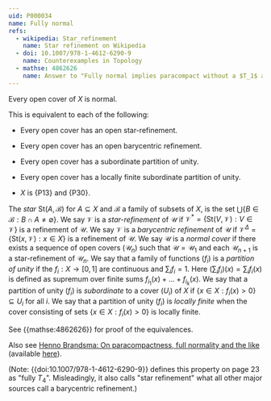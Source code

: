 ```yaml
---
uid: P000034
name: Fully normal
refs:
  - wikipedia: Star_refinement
    name: Star refinement on Wikipedia
  - doi: 10.1007/978-1-4612-6290-9
    name: Counterexamples in Topology
  - mathse: 4862626
    name: Answer to "Fully normal implies paracompact without a $T_1$ assumption?"
---
```


Every open cover of $X$ is normal.

This is equivalent to each of the following:

- Every open cover has an open star-refinement.

- Every open cover has an open barycentric refinement.

- Every open cover has a subordinate partition of unity.

- Every open cover has a locally finite subordinate partition of unity.

- $X$ is {P13} and {P30}.

The *star* $\text{St}(A, \mathcal{B})$ for $A\subseteq X$ and $\mathcal{B}$ a family of subsets of $X$, is the set $\bigcup\{B\in \mathcal{B} : B\cap A\neq\emptyset\}$. We say $\mathcal{V}$ is a *star-refinement* of $\mathcal{U}$ if $\mathcal{V}^\ast = \{\text{St}(V, \mathcal{V}): V\in\mathcal{V}\}$ is a refinement of $\mathcal{U}$. We say $\mathcal{V}$ is a *barycentric refinement* of $\mathcal{U}$ if $\mathcal{V}^\Delta = \{\text{St}(x, \mathcal{V}): x\in X\}$ is a refinement of $\mathcal{U}$.
We say $\mathcal{U}$ is a *normal cover* if there exists a sequence of open covers $(\mathcal{U}_n)$ such that $\mathcal U=\mathcal U_1$ and each $\mathcal{U}_{n+1}$ is a star-refinement of $\mathcal{U}_n$.
We say that a family of functions $(f_i)$ is a *partition of unity* if the $f_i:X\to [0, 1]$ are continuous and $\sum_i f_i = 1$. Here $(\sum_i f_i)(x) = \sum_i f_i(x)$ is defined as supremum over finite sums $f_{i_1}(x)+...+f_{i_k}(x)$. We say that a partition of unity $(f_i)$ is *subordinate* to a cover $(U_i)$ of $X$ if $\{x\in X : f_i(x) > 0\}\subseteq U_i$ for all $i$. We say that a partition of unity $(f_i)$ is *locally finite* when the cover consisting of sets $\{x\in X : f_i(x) > 0\}$ is locally finite.

See {{mathse:4862626}} for proof of the equivalences. 

Also see [Henno Brandsma: On paracompactness, full normality and the like](http://at.yorku.ca/p/a/c/a/02.pdf)
(available [here](https://web.archive.org/web/20250119093147/http://at.yorku.ca/p/a/c/a/02.pdf)).

(Note: {{doi:10.1007/978-1-4612-6290-9}} defines this property on page 23 as "fully $T_4$".
Misleadingly, it also calls "star refinement" what all other major sources call a barycentric refinement.)
